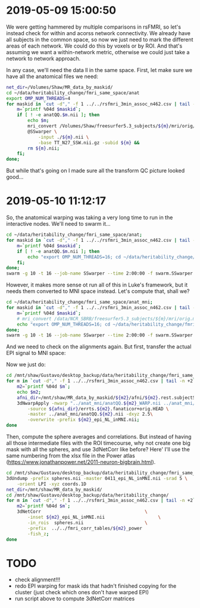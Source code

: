 # 2019-05-09 15:00:50

We were getting hammered by multiple comparisons in rsFMRI, so let's instead
check for within and acorss network connectivity. We already have all subjects
in the common space, so now we just need to mark the different areas of each
network. We could do this by voxels or by ROI. And that's assuming we want a
within-network metric, otherwise we could just take a network to network
approach.

In any case, we'll need the data ll in the same space. First, let make sure we
have all the anatomical files we need:

```bash
net_dir=/Volumes/Shaw/MR_data_by_maskid/
cd ~/data/heritability_change/fmri_same_space/anat
export OMP_NUM_THREADS=4
for maskid in `cut -d"," -f 1 ../../rsfmri_3min_assoc_n462.csv | tail -n +2`; do
    m=`printf %04d $maskid`;
    if [ ! -e anatQQ.$m.nii ]; then
        echo $m;
        mri_convert /Volumes/Shaw/freesurfer5.3_subjects/${m}/mri/orig/001.mgz ./${m}.nii &&
        @SSwarper \
            -input ./${m}.nii \
            -base TT_N27_SSW.nii.gz -subid ${m} &&
        rm ${m}.nii;
    fi;
done;
```

But while that's going on I made sure all the transform QC picture looked
good...

# 2019-05-10 11:12:17

So, the anatomical warping was taking a very long time to run in the interactive
nodes. We'll need to swarm it...

```bash
cd ~/data/heritability_change/fmri_same_space/anat;
for maskid in `cut -d"," -f 1 ../../rsfmri_3min_assoc_n462.csv | tail -n +2`; do
    m=`printf %04d $maskid`;
    if [ ! -e anatQQ.$m.nii ]; then
        echo "export OMP_NUM_THREADS=16; cd ~/data/heritability_change/fmri_same_space/anat; @SSwarper -input ${m}.nii -base TT_N27_SSW.nii.gz -subid ${m}" >> swarm.SSwarper;
    fi;
done;
swarm -g 10 -t 16 --job-name SSwarper --time 2:00:00 -f swarm.SSwarper -m afni --partition quick --logdir trash
```

However, it makes more sense ot run all of this in Luke's framework, but it
needs them converted to MNI space instead. Let's compute that, shall we?

```bash
cd ~/data/heritability_change/fmri_same_space/anat_mni;
for maskid in `cut -d"," -f 1 ../../rsfmri_3min_assoc_n462.csv | tail -n +2`; do
    m=`printf %04d $maskid`;
    # mri_convert /data/NCR_SBRB/freesurfer5.3_subjects/${m}/mri/orig.mgz ${m}.nii.gz;
    echo "export OMP_NUM_THREADS=16; cd ~/data/heritability_change/fmri_same_space/anat_mni; @SSwarper -input ${m}.nii.gz -base MNI152_2009_template_SSW.nii.gz -subid ${m}" >> swarm.SSwarper;
done;
swarm -g 10 -t 16 --job-name SSwarper --time 2:00:00 -f swarm.SSwarper -m afni --partition quick --logdir trash
```

And we need to check on the alignments again. But first, transfer the actual EPI
signal to MNI space:

Now we just do:

```bash
cd /mnt/shaw/Gustavo/desktop_backup/data/heritability_change/fmri_same_space/epi;
for m in `cut -d"," -f 1 ../../rsfmri_3min_assoc_n462.csv | tail -n +2`; do
    m2=`printf %04d $m`;
    echo $m2;
    afni_dir=/mnt/shaw/MR_data_by_maskid/${m2}/afni/${m2}.rest.subjectSpace.results/;
    3dNwarpApply -nwarp "../anat_mni/anatQQ.${m2}_WARP.nii ../anat_mni/anatQQ.${m2}.aff12.1D" \
        -source ${afni_dir}/errts.${m2}.fanaticor+orig.HEAD \
        -master ../anat_mni/anatQQ.${m2}.nii -dxyz 2.5\
        -overwrite -prefix ${m2}_epi_NL_inMNI.nii;
done
```

Then, compute the sphere averages and correlations. But instead of having all
those intermediate files with the ROI timecourse, why not create one big mask
with all the spheres, and use 3dNetCorr like before? Here' I'll use the same
numbering from the xlsx file in the Power atlas
(https://www.jonathanpower.net/2011-neuron-bigbrain.html). 

```bash
cd /mnt/shaw/Gustavo/desktop_backup/data/heritability_change/fmri_same_space/epi;
3dUndump -prefix spheres.nii -master 0411_epi_NL_inMNI.nii -srad 5 \
    -orient LPI -xyz coords.1D
net_dir=/mnt/shaw/MR_data_by_maskid/
cd /mnt/shaw/Gustavo/desktop_backup/data/heritability_change/
for m in `cut -d"," -f 1 ../../rsfmri_3min_assoc_n462.csv | tail -n +2`; do
    m2=`printf %04d $m`;
    3dNetCorr                                       \
        -inset ${m2}_epi_NL_inMNI.nii                    \
        -in_rois  spheres.nii                       \
        -prefix  ../../fmri_corr_tables/${m2}_power                           \
        -fish_z;
done
```

# TODO

* check alignment!!!
* redo EPI warping for mask ids that hadn't finished copying for the cluster
  (just check which ones don't have warped EPI)
* run script above to compute 3dNetCorr matrices